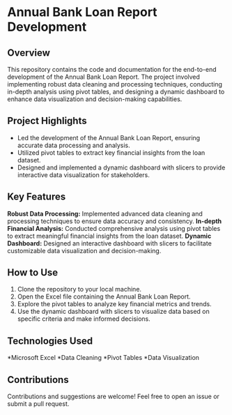 # Annual Bank Loan Report Development

## Overview
This repository contains the code and documentation for the end-to-end development of the Annual Bank Loan Report. The project involved implementing robust data cleaning and processing techniques, conducting in-depth analysis using pivot tables, and designing a dynamic dashboard to enhance data visualization and decision-making capabilities.

## Project Highlights
* Led the development of the Annual Bank Loan Report, ensuring accurate data processing and analysis.
* Utilized pivot tables to extract key financial insights from the loan dataset.
* Designed and implemented a dynamic dashboard with slicers to provide interactive data visualization for stakeholders.

## Key Features
<b>Robust Data Processing:</b> Implemented advanced data cleaning and processing techniques to ensure data accuracy and consistency.
<b>In-depth Financial Analysis:</b> Conducted comprehensive analysis using pivot tables to extract meaningful financial insights from the loan dataset.
<b>Dynamic Dashboard:</b> Designed an interactive dashboard with slicers to facilitate customizable data visualization and decision-making.

## How to Use
1. Clone the repository to your local machine.
2. Open the Excel file containing the Annual Bank Loan Report.
3. Explore the pivot tables to analyze key financial metrics and trends.
4. Use the dynamic dashboard with slicers to visualize data based on specific criteria and make informed decisions.

## Technologies Used
*Microsoft Excel
*Data Cleaning
*Pivot Tables
*Data Visualization

## Contributions
Contributions and suggestions are welcome! Feel free to open an issue or submit a pull request.
